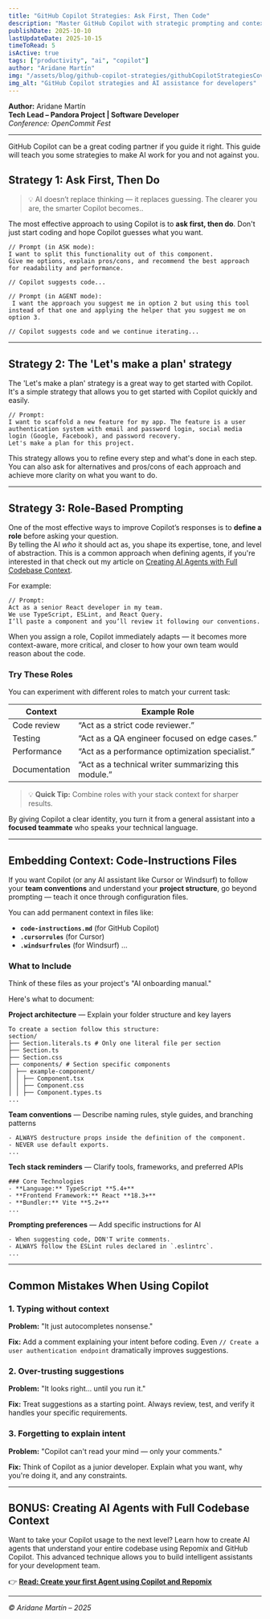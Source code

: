 ```yaml
---
title: "GitHub Copilot Strategies: Ask First, Then Code"
description: "Master GitHub Copilot with strategic prompting and context management. Learn how to guide AI assistance effectively and make Copilot work for you."
publishDate: 2025-10-10
lastUpdateDate: 2025-10-15
timeToRead: 5
isActive: true
tags: ["productivity", "ai", "copilot"]
author: "Aridane Martín"
img: "/assets/blog/github-copilot-strategies/githubCopilotStrategiesCover.webp"
img_alt: "GitHub Copilot strategies and AI assistance for developers"
---
```


**Author:** Aridane Martín  
**Tech Lead – Pandora Project | Software Developer**  
_Conference: OpenCommit Fest_

---

GitHub Copilot can be a great coding partner if you guide it right. This guide will teach you some strategies to make AI work for you and not against you.


## Strategy 1: Ask First, Then Do

> 💡 AI doesn’t replace thinking — it replaces guessing. The clearer you are, the smarter Copilot becomes..


The most effective approach to using Copilot is to **ask first, then do**. Don't just start coding and hope Copilot guesses what you want.

   ```text
   // Prompt (in ASK mode):
   I want to split this functionality out of this component.
   Give me options, explain pros/cons, and recommend the best approach for readability and performance.

   // Copilot suggests code...

   // Prompt (in AGENT mode):
    I want the approach you suggest me in option 2 but using this tool instead of that one and applying the helper that you suggest me on option 3.

   // Copilot suggests code and we continue iterating...

   ```

---

## Strategy 2: The 'Let's make a plan' strategy

The 'Let's make a plan' strategy is a great way to get started with Copilot. It's a simple strategy that allows you to get started with Copilot quickly and easily.

```text
// Prompt:
I want to scaffold a new feature for my app. The feature is a user authentication system with email and password login, social media login (Google, Facebook), and password recovery.
Let's make a plan for this project.
```

This strategy allows you to refine every step and what's done in each step. You can also ask for alternatives and pros/cons of each approach and achieve more clarity on what you want to do.

---

## Strategy 3: Role-Based Prompting

One of the most effective ways to improve Copilot’s responses is to **define a role** before asking your question.  
By telling the AI *who* it should act as, you shape its expertise, tone, and level of abstraction. This is a common approach when defining agents, if you're interested in that check out my article on [Creating AI Agents with Full Codebase Context](/blog/create-first-agent-copilot-repomix).

For example:

```text
// Prompt:
Act as a senior React developer in my team.
We use TypeScript, ESLint, and React Query.
I’ll paste a component and you’ll review it following our conventions.
````

When you assign a role, Copilot immediately adapts — it becomes more context-aware, more critical, and closer to how your own team would reason about the code. 

### Try These Roles

You can experiment with different roles to match your current task:

| Context       | Example Role                                         |
| ------------- | ---------------------------------------------------- |
| Code review   | “Act as a strict code reviewer.”                     |
| Testing       | “Act as a QA engineer focused on edge cases.”        |
| Performance   | “Act as a performance optimization specialist.”      |
| Documentation | “Act as a technical writer summarizing this module.” |

> 💡 **Quick Tip:** Combine roles with your stack context for sharper results.

By giving Copilot a clear identity, you turn it from a general assistant into a **focused teammate** who speaks your technical language.

---

## Embedding Context: Code-Instructions Files

If you want Copilot (or any AI assistant like Cursor or Windsurf) to follow your **team conventions** and understand your **project structure**, go beyond prompting — teach it once through configuration files.

You can add permanent context in files like:

- **`code-instructions.md`** (for GitHub Copilot)
- **`.cursorrules`** (for Cursor)
- **`.windsurfrules`** (for Windsurf)
...

### What to Include

Think of these files as your project's "AI onboarding manual."  

Here's what to document:

**Project architecture** — Explain your folder structure and key layers

```text
To create a section follow this structure:
section/
├── Section.literals.ts # Only one literal file per section
├── Section.ts
├── Section.css
├── components/ # Section specific components
│ ├── example-component/
│ │ ├── Component.tsx 
│ │ ├── Component.css
│ │ ├── Component.types.ts
...
```

**Team conventions** — Describe naming rules, style guides, and branching patterns

```text
- ALWAYS destructure props inside the definition of the component.
- NEVER use default exports.
...
```

**Tech stack reminders** — Clarify tools, frameworks, and preferred APIs

```text
### Core Technologies
- **Language:** TypeScript **5.4+**
- **Frontend Framework:** React **18.3+**
- **Bundler:** Vite **5.2+**
...
```

**Prompting preferences** — Add specific instructions for AI

```text
- When suggesting code, DON'T write comments.
- ALWAYS follow the ESLint rules declared in `.eslintrc`.
...
```


---

## Common Mistakes When Using Copilot

### 1. Typing without context

**Problem:** "It just autocompletes nonsense."

**Fix:** Add a comment explaining your intent before coding. Even `// Create a user authentication endpoint` dramatically improves suggestions.

### 2. Over-trusting suggestions

**Problem:** "It looks right… until you run it."

**Fix:** Treat suggestions as a starting point. Always review, test, and verify it handles your specific requirements.

### 3. Forgetting to explain intent

**Problem:** "Copilot can't read your mind — only your comments."

**Fix:** Think of Copilot as a junior developer. Explain what you want, why you're doing it, and any constraints.

---


## BONUS: Creating AI Agents with Full Codebase Context

Want to take your Copilot usage to the next level? Learn how to create AI agents that understand your entire codebase using Repomix and GitHub Copilot. This advanced technique allows you to build intelligent assistants for your development team.

👉 **[Read: Create your first Agent using Copilot and Repomix](/blog/create-first-agent-copilot-repomix)**

---



_© Aridane Martín – 2025_
